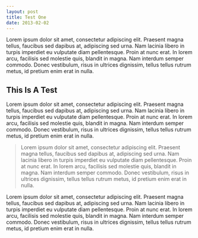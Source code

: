 ```yaml
---
layout: post
title: Test One
date: 2013-02-02
---
```


Lorem ipsum dolor sit amet, consectetur adipiscing elit. Praesent magna tellus, faucibus sed dapibus at, adipiscing sed urna. Nam lacinia libero in turpis imperdiet eu vulputate diam pellentesque. Proin at nunc erat. In lorem arcu, facilisis sed molestie quis, blandit in magna. Nam interdum semper commodo. Donec vestibulum, risus in ultrices dignissim, tellus tellus rutrum metus, id pretium enim erat in nulla.

## This Is A Test

Lorem ipsum dolor sit amet, consectetur adipiscing elit. Praesent magna tellus, faucibus sed dapibus at, adipiscing sed urna. Nam lacinia libero in turpis imperdiet eu vulputate diam pellentesque. Proin at nunc erat. In lorem arcu, facilisis sed molestie quis, blandit in magna. Nam interdum semper commodo. Donec vestibulum, risus in ultrices dignissim, tellus tellus rutrum metus, id pretium enim erat in nulla.

> Lorem ipsum dolor sit amet, consectetur adipiscing elit. Praesent magna tellus, faucibus sed dapibus at, adipiscing sed urna. Nam lacinia libero in turpis imperdiet eu vulputate diam pellentesque. Proin at nunc erat. In lorem arcu, facilisis sed molestie quis, blandit in magna. Nam interdum semper commodo. Donec vestibulum, risus in ultrices dignissim, tellus tellus rutrum metus, id pretium enim erat in nulla.

Lorem ipsum dolor sit amet, consectetur adipiscing elit. Praesent magna tellus, faucibus sed dapibus at, adipiscing sed urna. Nam lacinia libero in turpis imperdiet eu vulputate diam pellentesque. Proin at nunc erat. In lorem arcu, facilisis sed molestie quis, blandit in magna. Nam interdum semper commodo. Donec vestibulum, risus in ultrices dignissim, tellus tellus rutrum metus, id pretium enim erat in nulla.

